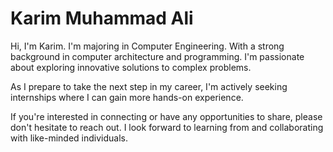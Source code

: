 # Karim Muhammad Ali

Hi, I'm Karim. I'm majoring in Computer Engineering.
With a strong background in computer architecture and programming. 
I'm passionate about exploring innovative solutions to complex problems.

As I prepare to take the next step in my career, 
I'm actively seeking internships where I can gain more hands-on experience.


If you're interested in connecting or have any opportunities to share, 
please don't hesitate to reach out. 
I look forward to learning from and collaborating with like-minded individuals.
